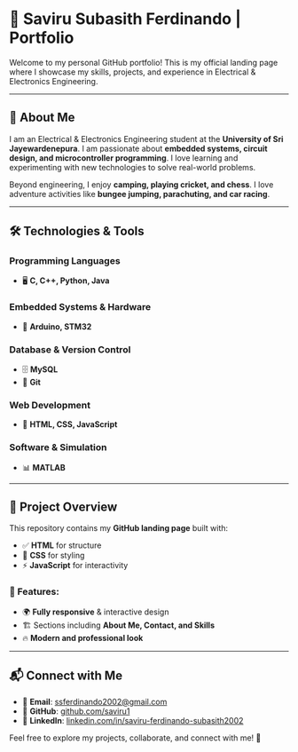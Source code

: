 # 🚀 Saviru Subasith Ferdinando | Portfolio

Welcome to my personal GitHub portfolio! This is my official landing page where I showcase my skills, projects, and experience in Electrical & Electronics Engineering.

---

## 🌟 About Me

I am an Electrical & Electronics Engineering student at the **University of Sri Jayewardenepura**. I am passionate about **embedded systems, circuit design, and microcontroller programming**. I love learning and experimenting with new technologies to solve real-world problems.

Beyond engineering, I enjoy **camping, playing cricket, and chess**. I love adventure activities like **bungee jumping, parachuting, and car racing**.

---

## 🛠️ Technologies & Tools

### **Programming Languages**
- 🖥 **C, C++, Python, Java**

### **Embedded Systems & Hardware**
- 🔌 **Arduino, STM32**

### **Database & Version Control**
- 🗄 **MySQL**
- 🔗 **Git**

### **Web Development**
- 🎨 **HTML, CSS, JavaScript**

### **Software & Simulation**
- 📊 **MATLAB**

---

## 📂 Project Overview

This repository contains my **GitHub landing page** built with:
- ✅ **HTML** for structure
- 🎨 **CSS** for styling
- ⚡ **JavaScript** for interactivity

### 🎯 Features:
- 🌍 **Fully responsive** & interactive design
- 🏗️ Sections including **About Me, Contact, and Skills**
- 🔥 **Modern and professional look**

---

## 📬 Connect with Me

- 📧 **Email**: [ssferdinando2002@gmail.com](mailto:ssferdinando2002@gmail.com)
- 🔗 **GitHub**: [github.com/saviru1](https://github.com/saviru1)
- 💼 **LinkedIn**: [linkedin.com/in/saviru-ferdinando-subasith2002](https://www.linkedin.com/in/saviru-ferdinando-subasith2002/)

Feel free to explore my projects, collaborate, and connect with me! 🚀

